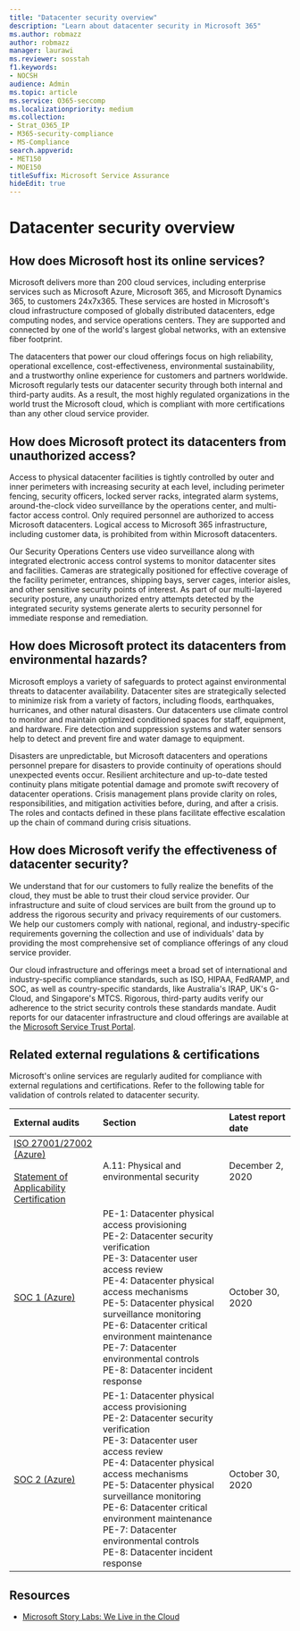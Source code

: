 ```yaml
---
title: "Datacenter security overview"
description: "Learn about datacenter security in Microsoft 365"
ms.author: robmazz
author: robmazz
manager: laurawi
ms.reviewer: sosstah
f1.keywords:
- NOCSH
audience: Admin
ms.topic: article
ms.service: O365-seccomp
ms.localizationpriority: medium
ms.collection:
- Strat_O365_IP
- M365-security-compliance
- MS-Compliance
search.appverid:
- MET150
- MOE150
titleSuffix: Microsoft Service Assurance
hideEdit: true
---
```


# Datacenter security overview

## How does Microsoft host its online services?

Microsoft delivers more than 200 cloud services, including enterprise services such as Microsoft Azure, Microsoft 365, and Microsoft Dynamics 365, to customers 24x7x365. These services are hosted in Microsoft's cloud infrastructure composed of globally distributed datacenters, edge computing nodes, and service operations centers. They are supported and connected by one of the world's largest global networks, with an extensive fiber footprint.

The datacenters that power our cloud offerings focus on high reliability, operational excellence, cost-effectiveness, environmental sustainability, and a trustworthy online experience for customers and partners worldwide. Microsoft regularly tests our datacenter security through both internal and third-party audits. As a result, the most highly regulated organizations in the world trust the Microsoft cloud, which is compliant with more certifications than any other cloud service provider.

## How does Microsoft protect its datacenters from unauthorized access?

Access to physical datacenter facilities is tightly controlled by outer and inner perimeters with increasing security at each level, including perimeter fencing, security officers, locked server racks, integrated alarm systems, around-the-clock video surveillance by the operations center, and multi-factor access control. Only required personnel are authorized to access Microsoft datacenters. Logical access to Microsoft 365 infrastructure, including customer data, is prohibited from within Microsoft datacenters.

Our Security Operations Centers use video surveillance along with integrated electronic access control systems to monitor datacenter sites and facilities. Cameras are strategically positioned for effective coverage of the facility perimeter, entrances, shipping bays, server cages, interior aisles, and other sensitive security points of interest. As part of our multi-layered security posture, any unauthorized entry attempts detected by the integrated security systems generate alerts to security personnel for immediate response and remediation.

## How does Microsoft protect its datacenters from environmental hazards?

Microsoft employs a variety of safeguards to protect against environmental threats to datacenter availability. Datacenter sites are strategically selected to minimize risk from a variety of factors, including floods, earthquakes, hurricanes, and other natural disasters. Our datacenters use climate control to monitor and maintain optimized conditioned spaces for staff, equipment, and hardware. Fire detection and suppression systems and water sensors help to detect and prevent fire and water damage to equipment.

Disasters are unpredictable, but Microsoft datacenters and operations personnel prepare for disasters to provide continuity of operations should unexpected events occur. Resilient architecture and up-to-date tested continuity plans mitigate potential damage and promote swift recovery of datacenter operations. Crisis management plans provide clarity on roles, responsibilities, and mitigation activities before, during, and after a crisis. The roles and contacts defined in these plans facilitate effective escalation up the chain of command during crisis situations.

## How does Microsoft verify the effectiveness of datacenter security?

We understand that for our customers to fully realize the benefits of the cloud, they must be able to trust their cloud service provider. Our infrastructure and suite of cloud services are built from the ground up to address the rigorous security and privacy requirements of our customers. We help our customers comply with national, regional, and industry-specific requirements governing the collection and use of individuals' data by providing the most comprehensive set of compliance offerings of any cloud service provider.

Our cloud infrastructure and offerings meet a broad set of international and industry-specific compliance standards, such as ISO, HIPAA, FedRAMP, and SOC, as well as country-specific standards, like Australia's IRAP, UK's G-Cloud, and Singapore's MTCS. Rigorous, third-party audits verify our adherence to the strict security controls these standards mandate. Audit reports for our datacenter infrastructure and cloud offerings are available at the [Microsoft Service Trust Portal](https://servicetrust.microsoft.com/).

## Related external regulations & certifications

Microsoft's online services are regularly audited for compliance with external regulations and certifications. Refer to the following table for validation of controls related to datacenter security.

| **External audits** | **Section** | **Latest report date** |
|:--------------------|:------------|:-----------------------|  
| [ISO 27001/27002 (Azure)](https://servicetrust.microsoft.com/ViewPage/MSComplianceGuideV3?command=Download&downloadType=Document&downloadId=e9116047-f327-430c-a83f-166b7e561ad6&tab=7027ead0-3d6b-11e9-b9e1-290b1eb4cdeb&docTab=7027ead0-3d6b-11e9-b9e1-290b1eb4cdeb_ISO_Reports) <br><br> [Statement of Applicability](https://servicetrust.microsoft.com/ViewPage/MSComplianceGuideV3?command=Download&downloadType=Document&downloadId=00af6c3e-7f3e-4e0d-8b0e-79f45ef2cef1&tab=7027ead0-3d6b-11e9-b9e1-290b1eb4cdeb&docTab=7027ead0-3d6b-11e9-b9e1-290b1eb4cdeb_ISO_Reports) <br> [Certification](https://servicetrust.microsoft.com/ViewPage/MSComplianceGuideV3?command=Download&downloadType=Document&downloadId=d7af5304-3a31-40e6-9abb-e26352305d41&tab=7027ead0-3d6b-11e9-b9e1-290b1eb4cdeb&docTab=7027ead0-3d6b-11e9-b9e1-290b1eb4cdeb_ISO_Reports) | A.11: Physical and environmental security | December 2, 2020 |
| [SOC 1 (Azure)](https://servicetrust.microsoft.com/ViewPage/MSComplianceGuideV3?command=Download&downloadType=Document&downloadId=66043614-5628-4e26-83be-057eb3bb026c&tab=7027ead0-3d6b-11e9-b9e1-290b1eb4cdeb&docTab=7027ead0-3d6b-11e9-b9e1-290b1eb4cdeb_SOC_%2F_SSAE_16_Reports) | PE-1: Datacenter physical access provisioning <br> PE-2: Datacenter security verification <br> PE-3: Datacenter user access review <br> PE-4: Datacenter physical access mechanisms <br> PE-5: Datacenter physical surveillance monitoring <br> PE-6: Datacenter critical environment maintenance <br> PE-7: Datacenter environmental controls <br> PE-8: Datacenter incident response | October 30, 2020 |
| [SOC 2 (Azure)](https://servicetrust.microsoft.com/ViewPage/MSComplianceGuideV3?command=Download&downloadType=Document&downloadId=ce5bfbea-3514-40ae-a8a6-3617106a0b56&tab=7027ead0-3d6b-11e9-b9e1-290b1eb4cdeb&docTab=7027ead0-3d6b-11e9-b9e1-290b1eb4cdeb_SOC_%2F_SSAE_16_Reports) | PE-1: Datacenter physical access provisioning <br> PE-2: Datacenter security verification <br> PE-3: Datacenter user access review <br> PE-4: Datacenter physical access mechanisms <br> PE-5: Datacenter physical surveillance monitoring <br> PE-6: Datacenter critical environment maintenance <br> PE-7: Datacenter environmental controls <br> PE-8: Datacenter incident response | October 30, 2020 |

## Resources

- [Microsoft Story Labs: We Live in the Cloud](https://news.microsoft.com/stories/microsoft-datacenter-tour/)